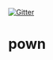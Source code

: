 [![Gitter](https://img.shields.io/gitter/room/nwjs/nw.js.svg)](https://gitter.im/pownjs/Lobby)

# pown
